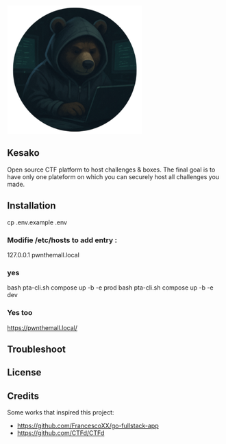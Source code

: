 ![logo no text](frontend/public/logo-no-text.png)

## Kesako

Open source CTF platform to host challenges & boxes.
The final goal is to have only one plateform on which you can securely host all challenges you made.

## Installation

cp .env.example .env

### Modifie /etc/hosts to add entry :
127.0.0.1 pwnthemall.local 

### yes
bash pta-cli.sh compose up -b -e prod
bash pta-cli.sh compose up -b -e dev

### Yes too
https://pwnthemall.local/ 


## Troubleshoot

## License

## Credits

Some works that inspired this project:

- https://github.com/FrancescoXX/go-fullstack-app
- https://github.com/CTFd/CTFd

